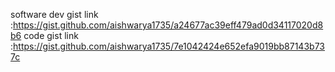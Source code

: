 software dev gist link :https://gist.github.com/aishwarya1735/a24677ac39eff479ad0d34117020d8b6
code gist link :https://gist.github.com/aishwarya1735/7e1042424e652efa9019bb87143b737c
